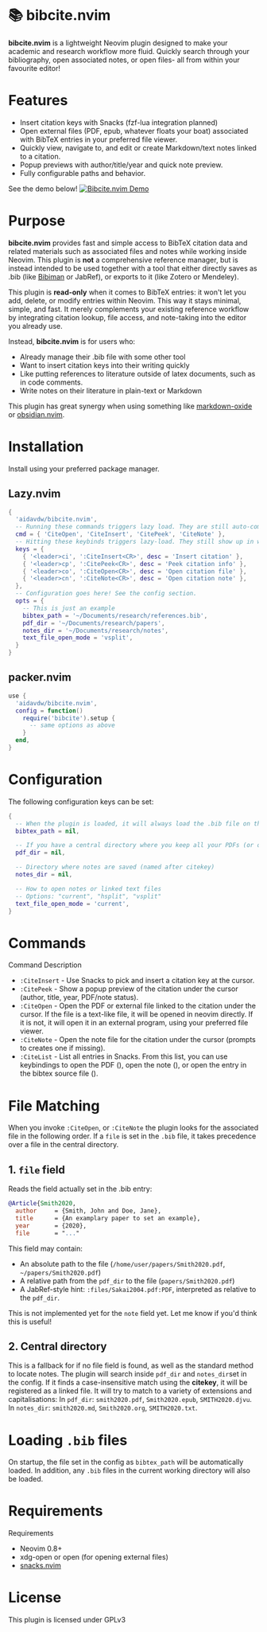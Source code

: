 # 📚 bibcite.nvim
**bibcite.nvim** is a lightweight Neovim plugin designed to make your academic and research workflow more fluid.
Quickly search through your bibliography, open associated notes, or open files- all from within your favourite editor!

# Features
- Insert citation keys with Snacks (fzf-lua integration planned)
- Open external files (PDF, epub, whatever floats your boat) associated with BibTeX entries in your preferred file viewer.
- Quickly view, navigate to, and edit or create Markdown/text notes linked to a citation.
- Popup previews with author/title/year and quick note preview.
- Fully configurable paths and behavior.

See the demo below!
[![Bibcite.nvim Demo](https://img.youtube.com/vi/dwAJq2JPf_w/0.jpg)](https://www.youtube.com/watch?v=dwAJq2JPf_w)


# Purpose
**bibcite.nvim** provides fast and simple access to BibTeX citation data and related materials such as associated files and notes while working inside Neovim.
This plugin is **not** a comprehensive reference manager, but is instead intended to be used together with a tool that either directly saves as .bib (like [Bibiman](https://codeberg.org/lukeflo/bibiman) or JabRef), or exports to it (like Zotero or Mendeley).

This plugin is **read-only** when it comes to BibTeX entries: it won't let you add, delete, or modify entries within Neovim.
This way it stays minimal, simple, and fast.
It merely complements your existing reference workflow by integrating citation lookup, file access, and note-taking into the editor you already use.

Instead, **bibcite.nvim** is for users who:
- Already manage their .bib file with some other tool
- Want to insert citation keys into their writing quickly
- Like putting references to literature outside of latex documents, such as in code comments.
- Write notes on their literature in plain-text or Markdown

This plugin has great synergy when using something like [markdown-oxide](https://github.com/Feel-ix-343/markdown-oxide) or [obsidian.nvim](https://github.com/epwalsh/obsidian.nvim).

# Installation
Install using your preferred package manager.

## Lazy.nvim
```lua
{
  'aidavdw/bibcite.nvim',
  -- Running these commands triggers lazy load. They are still auto-completed.
  cmd = { 'CiteOpen', 'CiteInsert', 'CitePeek', 'CiteNote' },
  -- Hitting these keybinds triggers lazy-load. They still show up in which-keys.
  keys = {
    { '<leader>ci', ':CiteInsert<CR>', desc = 'Insert citation' },
    { '<leader>cp', ':CitePeek<CR>', desc = 'Peek citation info' },
    { '<leader>co', ':CiteOpen<CR>', desc = 'Open citation file' },
    { '<leader>cn', ':CiteNote<CR>', desc = 'Open citation note' },
  },
  -- Configuration goes here! See the config section.
  opts = {
    -- This is just an example
    bibtex_path = '~/Documents/research/references.bib',
    pdf_dir = '~/Documents/research/papers',
    notes_dir = '~/Documents/research/notes',
    text_file_open_mode = 'vsplit',
  }
}
```

## packer.nvim
```lua
use {
  'aidavdw/bibcite.nvim',
  config = function()
    require('bibcite').setup {
      -- same options as above
    }
  end,
}
```

# Configuration
The following configuration keys can be set:
```lua
{
  -- When the plugin is loaded, it will always load the .bib file on this path
  bibtex_path = nil,

  -- If you have a central directory where you keep all your PDFs (or other source/associated materials), put it here.
  pdf_dir = nil,

  -- Directory where notes are saved (named after citekey)
  notes_dir = nil,

  -- How to open notes or linked text files
  -- Options: "current", "hsplit", "vsplit"
  text_file_open_mode = 'current', 
}
```

# Commands
Command	Description
- `:CiteInsert` - Use Snacks to pick and insert a citation key at the cursor.
- `:CitePeek` - Show a popup preview of the citation under the cursor (author, title, year, PDF/note status).
- `:CiteOpen` - Open the PDF or external file linked to the citation under the cursor. If the file is a text-like file, it will be opened in neovim directly. If it is not, it will open it in an external program, using your preferred file viewer.
- `:CiteNote` - Open the note file for the citation under the cursor (prompts to creates one if missing).
- `:CiteList` - List all entries in Snacks. From this list, you can use keybindings to open the PDF (<C-o>), open the note (<C-n>), or open the entry in the bibtex source file (<C-s>).

# File Matching
When you invoke `:CiteOpen`, or `:CiteNote` the plugin looks for the associated file in the following order.
If a `file` is set in the `.bib` file, it takes precedence over a file in the central directory.

## 1. `file` field
Reads the field actually set in the .bib entry:
```bib
@Article{Smith2020,
  author     = {Smith, John and Doe, Jane},
  title      = {An examplary paper to set an example},
  year       = {2020},
  file       = "..."
```
This field may contain:
- An absolute path to the file (`/home/user/papers/Smith2020.pdf`, `~/papers/Smith2020.pdf`)
- A relative path from the `pdf_dir` to the file (`papers/Smith2020.pdf`)
- A JabRef-style hint: `:files/Sakai2004.pdf:PDF`, interpreted as relative to the `pdf_dir`. 

This is not implemented yet for the `note` field yet. Let me know if you'd think this is useful!


## 2. Central directory
This is a fallback for if no file field is found, as well as the standard method to locate notes.
The plugin will search inside `pdf_dir` and `notes_dir`set in the config.
If it finds a case-insensitive match using the **citekey**, it will be registered as a linked file.
It will try to match to a variety of extensions and capitalisations:
In `pdf_dir`: `smith2020.pdf`, `Smith2020.epub`, `SMITH2020.djvu`.
In `notes_dir`: `smith2020.md`, `Smith2020.org`, `SMITH2020.txt`.

# Loading `.bib` files
On startup, the file set in the config as `bibtex_path` will be automatically loaded.
In addition, any `.bib` files in the current working directory will also be loaded.

# Requirements
Requirements
- Neovim 0.8+
- xdg-open or open (for opening external files)
- [snacks.nvim](https://github.com/folke/snacks.nvim)

# License
This plugin is licensed under GPLv3 
